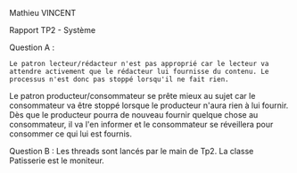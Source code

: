 Mathieu VINCENT

Rapport TP2 - Système

Question A :

	Le patron lecteur/rédacteur n'est pas approprié car le lecteur va attendre activement que le rédacteur lui fournisse du contenu. Le processus n'est donc pas stoppé lorsqu'il ne fait rien.
Le patron producteur/consommateur se prête mieux au sujet car le consommateur va être stoppé lorsque le producteur n'aura rien à lui fournir. Dès que le producteur pourra de nouveau fournir quelque chose au consommateur, il va l'en informer et le consommateur se réveillera pour consommer ce qui lui est fournis.


Question B :
	Les threads sont lancés par le main de Tp2.
	La classe Patisserie est le moniteur.
